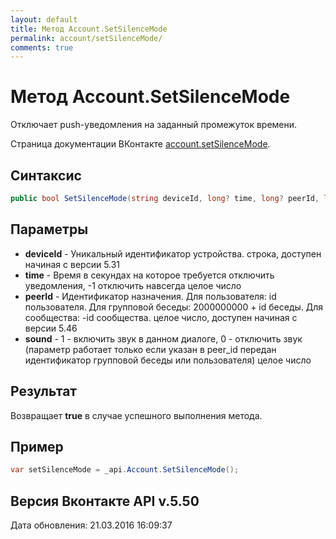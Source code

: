 ```yaml
---
layout: default
title: Метод Account.SetSilenceMode
permalink: account/setSilenceMode/
comments: true
---
```

# Метод Account.SetSilenceMode
Отключает push-уведомления на заданный промежуток времени.

Страница документации ВКонтакте [account.setSilenceMode](https://vk.com/dev/account.setSilenceMode).

## Синтаксис
``` csharp
public bool SetSilenceMode(string deviceId, long? time, long? peerId, long? sound)
```

## Параметры
+ **deviceId** - Уникальный идентификатор устройства. строка, доступен начиная с версии 5.31
+ **time** - Время в секундах на которое требуется отключить уведомления, -1 отключить навсегда целое число
+ **peerId** - Идентификатор назначения.  Для пользователя: 
id  пользователя. 
Для групповой беседы: 
2000000000 + id беседы. 
Для сообщества: 
-id сообщества. 
 целое число, доступен начиная с версии 5.46
+ **sound** - 1 - включить звук в данном диалоге, 0 - отключить звук (параметр работает только если указан в peer_id передан идентификатор групповой беседы или пользователя) целое число

## Результат
Возвращает **true** в случае успешного выполнения метода.

## Пример
``` csharp
var setSilenceMode = _api.Account.SetSilenceMode();
```

## Версия Вконтакте API v.5.50
Дата обновления: 21.03.2016 16:09:37
